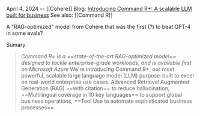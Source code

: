 April 4, 2024 -- [[Cohere]]
Blog: [Introducing Command R+: A scalable LLM built for business](https://cohere.com/blog/command-r-plus-microsoft-azure)
See also: [[Command R]]

A "RAG-optimized" model from Cohere that was the first (?) to beat GPT-4 in some evals?

Sumary
> _Command R+ is a ==state-of-the-art RAG-optimized model== designed to tackle enterprise-grade workloads, and is available first on Microsoft Azure_
> We're introducing Command R+, our most powerful, scalable large language model (LLM) purpose-built to excel on real-world enterprise use cases.
> Advanced Retrieval Augmented Generation (RAG) ==with citation== to reduce hallucination,  ==Multilingual coverage in 10 key languages== to support global business operations, ==Tool Use to automate sophisticated business processes==




